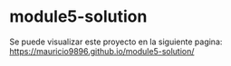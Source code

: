 # module5-solution

Se puede visualizar este proyecto en la siguiente pagina: https://mauricio9896.github.io/module5-solution/
